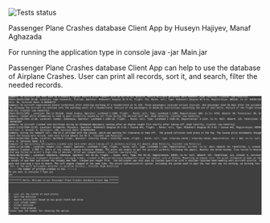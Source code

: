 ![Tests status](https://github.com/PP2-Team22/Final-Project/actions/workflows/main.yml/badge.svg?branch=main)

Passenger Plane Crashes database Client App by Huseyn Hajiyev, Manaf Aghazada

For running the application type in console 
java -jar Main.jar

Passenger Plane Crashes database Client App can help to use the database of Airplane Crashes. 
User can print all records, sort it, and search, filter the needed records.

<img src="https://github.com/PP2-Team22/Final-Project/blob/main/screenshot.png" alt="drawing" style="width:600px;"/>

